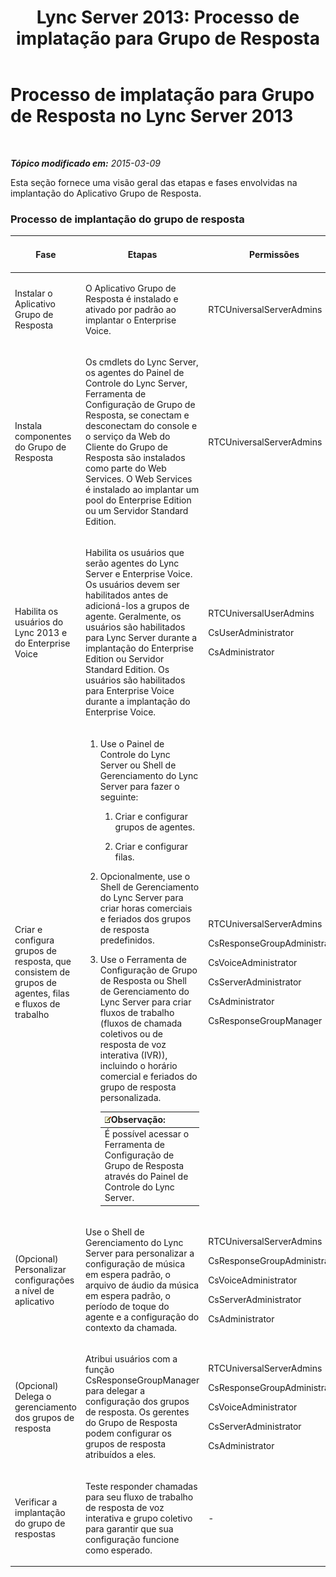 ﻿---
title: 'Lync Server 2013: Processo de implatação para Grupo de Resposta'
TOCTitle: Processo de implatação para Grupo de Resposta
ms:assetid: d390c8a1-dc6e-44d8-b386-2be1fca9877c
ms:mtpsurl: https://technet.microsoft.com/pt-br/library/JJ205270(v=OCS.15)
ms:contentKeyID: 49308197
ms.date: 05/19/2016
mtps_version: v=OCS.15
ms.translationtype: HT
---

# Processo de implatação para Grupo de Resposta no Lync Server 2013

 

_**Tópico modificado em:** 2015-03-09_

Esta seção fornece uma visão geral das etapas e fases envolvidas na implantação do Aplicativo Grupo de Resposta.

### Processo de implantação do grupo de resposta

<table>
<colgroup>
<col style="width: 25%" />
<col style="width: 25%" />
<col style="width: 25%" />
<col style="width: 25%" />
</colgroup>
<thead>
<tr class="header">
<th>Fase</th>
<th>Etapas</th>
<th>Permissões</th>
<th>Documentação de implantação</th>
</tr>
</thead>
<tbody>
<tr class="odd">
<td><p>Instalar o Aplicativo Grupo de Resposta</p></td>
<td><p>O Aplicativo Grupo de Resposta é instalado e ativado por padrão ao implantar o Enterprise Voice.</p></td>
<td><p>RTCUniversalServerAdmins</p></td>
<td><p><a href="lync-server-2013-deploying-enterprise-voice.md">Implantando o Enterprise Voice no Lync Server 2013</a></p></td>
</tr>
<tr class="even">
<td><p>Instala componentes do Grupo de Resposta</p></td>
<td><p>Os cmdlets do Lync Server, os agentes do Painel de Controle do Lync Server, Ferramenta de Configuração de Grupo de Resposta, se conectam e desconectam do console e o serviço da Web do Cliente do Grupo de Resposta são instalados como parte do Web Services. O Web Services é instalado ao implantar um pool do Enterprise Edition ou um Servidor Standard Edition.</p></td>
<td><p>RTCUniversalServerAdmins</p></td>
<td><p><a href="lync-server-2013-deploying-lync-server.md">Implantando o Lync Server 2013</a></p></td>
</tr>
<tr class="odd">
<td><p>Habilita os usuários do Lync 2013 e do Enterprise Voice</p></td>
<td><p>Habilita os usuários que serão agentes do Lync Server e Enterprise Voice. Os usuários devem ser habilitados antes de adicioná-los a grupos de agente. Geralmente, os usuários são habilitados para Lync Server durante a implantação do Enterprise Edition ou Servidor Standard Edition. Os usuários são habilitados para Enterprise Voice durante a implantação do Enterprise Voice.</p></td>
<td><p>RTCUniversalUserAdmins</p>
<p>CsUserAdministrator</p>
<p>CsAdministrator</p></td>
<td><p><a href="lync-server-2013-disable-or-re-enable-user-account-for-lync-server.md">Habilitar ou reabilitar uma conta de usuário para o Lync Server</a></p>
<p><a href="lync-server-2013-enable-users-for-enterprise-voice.md">Habilitar usuários para Enterprise Voice no Lync Server 2013</a></p></td>
</tr>
<tr class="even">
<td><p>Criar e configura grupos de resposta, que consistem de grupos de agentes, filas e fluxos de trabalho</p></td>
<td><ol>
<li><p>Use o Painel de Controle do Lync Server ou Shell de Gerenciamento do Lync Server para fazer o seguinte:</p>
<ol>
<li><p>Criar e configurar grupos de agentes.</p></li>
<li><p>Criar e configurar filas.</p></li>
</ol></li>
<li><p>Opcionalmente, use o Shell de Gerenciamento do Lync Server para criar horas comerciais e feriados dos grupos de resposta predefinidos.</p></li>
<li><p>Use o Ferramenta de Configuração de Grupo de Resposta ou Shell de Gerenciamento do Lync Server para criar fluxos de trabalho (fluxos de chamada coletivos ou de resposta de voz interativa (IVR)), incluindo o horário comercial e feriados do grupo de resposta personalizada.</p>
<div class="alert">
<table>
<thead>
<tr class="header">
<th><img src="images/Gg425756.note(OCS.15).gif" title="note" alt="note" />Observação:</th>
</tr>
</thead>
<tbody>
<tr class="odd">
<td>É possível acessar o Ferramenta de Configuração de Grupo de Resposta através do Painel de Controle do Lync Server.</td>
</tr>
</tbody>
</table>

</div></li>
</ol></td>
<td><p>RTCUniversalServerAdmins</p>
<p>CsResponseGroupAdministrator</p>
<p>CsVoiceAdministrator</p>
<p>CsServerAdministrator</p>
<p>CsAdministrator</p>
<p>CsResponseGroupManager</p></td>
<td><p><a href="lync-server-2013-create-response-group-agent-groups.md">Criar grupos de agente do Grupo de Resposta no Lync Server 2013</a></p>
<p><a href="lync-server-2013-create-response-group-queues.md">Criar filas do Grupo de Resposta no Lync Server 2013</a></p>
<p><a href="lync-server-2013-optional-define-response-group-business-hours.md">(Opcional) Definir horário comercial do Grupo de Resposta no Lync Server 2013</a></p>
<p><a href="lync-server-2013-optional-define-response-group-holiday-sets.md">(Opcional) Definir os conjuntos de feriados do grupo de resposta no Lync Server 2013</a></p>
<p><a href="lync-server-2013-create-or-modify-a-workflow.md">Criar ou modificar um fluxo de trabalho</a></p></td>
</tr>
<tr class="odd">
<td><p>(Opcional) Personalizar configurações a nível de aplicativo</p></td>
<td><p>Use o Shell de Gerenciamento do Lync Server para personalizar a configuração de música em espera padrão, o arquivo de áudio da música em espera padrão, o período de toque do agente e a configuração do contexto da chamada.</p></td>
<td><p>RTCUniversalServerAdmins</p>
<p>CsResponseGroupAdministrator</p>
<p>CsVoiceAdministrator</p>
<p>CsServerAdministrator</p>
<p>CsAdministrator</p></td>
<td><p><a href="lync-server-2013-managing-application-level-response-group-settings.md">Gerenciando configurações do grupo de resposta a nível do aplicativo</a></p></td>
</tr>
<tr class="even">
<td><p>(Opcional) Delega o gerenciamento dos grupos de resposta</p></td>
<td><p>Atribui usuários com a função CsResponseGroupManager para delegar a configuração dos grupos de resposta. Os gerentes do Grupo de Resposta podem configurar os grupos de resposta atribuídos a eles.</p></td>
<td><p>RTCUniversalServerAdmins</p>
<p>CsResponseGroupAdministrator</p>
<p>CsVoiceAdministrator</p>
<p>CsServerAdministrator</p>
<p>CsAdministrator</p></td>
<td><p><a href="lync-server-2013-planning-for-role-based-access-control.md">Planejamento de controle de acesso baseado em função no Lync Server 2013</a></p></td>
</tr>
<tr class="odd">
<td><p>Verificar a implantação do grupo de respostas</p></td>
<td><p>Teste responder chamadas para seu fluxo de trabalho de resposta de voz interativa e grupo coletivo para garantir que sua configuração funcione como esperado.</p></td>
<td><p>-</p></td>
<td><p>-</p></td>
</tr>
</tbody>
</table>

